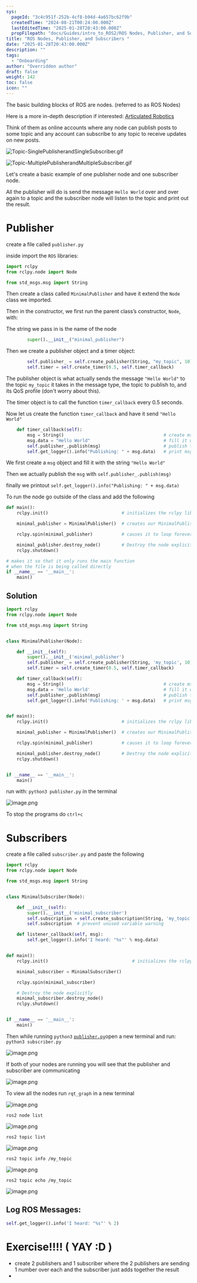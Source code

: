 ```yaml
---
sys:
  pageId: "3c4c951f-252b-4cf8-b94d-4a657bc62f9b"
  createdTime: "2024-08-21T00:24:00.000Z"
  lastEditedTime: "2025-01-28T20:43:00.000Z"
  propFilepath: "docs/Guides/intro_to_ROS2/ROS Nodes, Publisher, and Subscribers .md"
title: "ROS Nodes, Publisher, and Subscribers "
date: "2025-01-28T20:43:00.000Z"
description: ""
tags:
  - "Onboarding"
author: "Overridden author"
draft: false
weight: 142
toc: false
icon: ""
---
```


The basic building blocks of ROS are nodes. (referred to as ROS Nodes)

Here is a more in-depth description if interested: [Articulated Robotics](https://articulatedrobotics.xyz/tutorials/ready-for-ros/ros-overview#2-nodes)

Think of them as online accounts where any node can publish posts to some topic and any account can subscribe to any topic to receive updates on new posts.

![Topic-SinglePublisherandSingleSubscriber.gif](https://docs.ros.org/en/humble/_images/Topic-SinglePublisherandSingleSubscriber.gif)

![Topic-MultiplePublisherandMultipleSubscriber.gif](https://docs.ros.org/en/humble/_images/Topic-MultiplePublisherandMultipleSubscriber.gif)

Let's create a basic example of one publisher node and one subscriber node.

All the publisher will do is send the message `Hello World` over and over again to a topic and the subscriber node will listen to the topic and print out the result.

# Publisher

create a file called `publisher.py` 

inside import the `ROS` libraries:

```python
import rclpy
from rclpy.node import Node

from std_msgs.msg import String
```

Then create a class called `MinimalPublisher` and have it extend the `Node` class we imported.

Then in the constructor, we first run the parent class’s constructor, `Node`, with:

The string we pass in is the name of the node

```python
        super().__init__("minimal_publisher")
```

Then we create a publisher object and a timer object:

```python
        self.publisher_ = self.create_publisher(String, "my_topic", 10)
        self.timer = self.create_timer(0.5, self.timer_callback)
```

The publisher object is what actually sends the message `"Hello World"` to the topic `my_topic` it takes in the message type, the topic to publish to, and its QoS profile (don't worry about this).

The timer object is to call the function `timer_callback` every 0.5 seconds.

Now let us create the function `timer_callback` and have it send `"Hello World"`

```python
    def timer_callback(self):
        msg = String()                                      # create msg object
        msg.data = "Hello World"                            # fill it with data
        self.publisher_.publish(msg)                        # publish the message
        self.get_logger().info("Publishing: " + msg.data)   # print msg
```

We first create a `msg` object and fill it with the string `"Hello World"`

Then we actually publish the `msg` with `self.publisher_.publish(msg)`

finally we printout `self.get_logger().info("Publishing: " + msg.data)`

To run the node go outside of the class and add the following

```python
def main():
    rclpy.init()                            # initializes the rclpy library

    minimal_publisher = MinimalPublisher()  # creates our MinimalPublisher object

    rclpy.spin(minimal_publisher)           # causes it to loop forever

    minimal_publisher.destroy_node()        # Destroy the node explicitly
    rclpy.shutdown()

# makes it so that it only runs the main function
# when the file is being called directly
if __name__ == '__main__': 
    main()
```

## Solution

```python
import rclpy
from rclpy.node import Node

from std_msgs.msg import String


class MinimalPublisher(Node):

    def __init__(self):
        super().__init__('minimal_publisher')
        self.publisher_ = self.create_publisher(String, 'my_topic', 10)
        self.timer = self.create_timer(0.5, self.timer_callback)

    def timer_callback(self):
        msg = String()                                      # create msg object
        msg.data = 'Hello World'                            # fill it with data
        self.publisher_.publish(msg)                        # publish the message
        self.get_logger().info('Publishing: ' + msg.data)   # print msg


def main():
    rclpy.init()                            # initializes the rclpy library

    minimal_publisher = MinimalPublisher()  # creates our MinimalPublisher object

    rclpy.spin(minimal_publisher)           # causes it to loop forever

    minimal_publisher.destroy_node()        # Destroy the node explicitly
    rclpy.shutdown()


if __name__ == '__main__':
    main()
```

run with: `python3 publisher.py` in the terminal

![image.png](https://prod-files-secure.s3.us-west-2.amazonaws.com/d518164a-d88e-44d1-a4ee-3adb3bd8bce0/9214accb-ad5b-44f1-a31c-b3167c59138b/image.png?X-Amz-Algorithm=AWS4-HMAC-SHA256&X-Amz-Content-Sha256=UNSIGNED-PAYLOAD&X-Amz-Credential=ASIAZI2LB4666PXSLEG2%2F20250226%2Fus-west-2%2Fs3%2Faws4_request&X-Amz-Date=20250226T100916Z&X-Amz-Expires=3600&X-Amz-Security-Token=IQoJb3JpZ2luX2VjECIaCXVzLXdlc3QtMiJHMEUCIQDLz3G7MdnFl7D4xMIOQeZHDt%2FWif52zoJi2pUCk1odrgIgUIxy7KFDzoyRb0s%2FBltRTdh%2FejKFYvbG656sO1L0%2FiAq%2FwMIWhAAGgw2Mzc0MjMxODM4MDUiDO4WDhtEhU8rthCYcyrcA6qSmddhQvoVy5ORx6wweW1J8qO2Y4BUECqhmgUAXz8qhzzUYd0VeP%2FzQszOPJ%2F70ccU3lyR6P9MZ0%2BQYR38ITSLju503FsNMsv3rTz8uLgrJ6mfBTo3d%2FgrzeGE6Vwl4yIHauTrnH6wvg1PE8x9TgzA8YeSwW4ABLceK4%2FTk%2Bkrs09hyItetriNRfEEmJbB37KeD2AQH3AQHGfgWoH03EtU2Y%2FpeOVV91gyIQduPjKN06Vf4leQi5%2BLBsjB6mXIrwKtmwsy06nThvVH2elyz7i6qIzIrm2C5%2FdFieoc1V6JPctuJDCvdLZnWuzTmhYKFmdRXMHIjMVeUKAimMbRHhhLlvOuapksB8UWjdFGSxw92oZPt%2B4sZEo7IsIrLUAOi5hoB10D6ZYWT9YdNteuspn0nK%2FwaQzNHAm8F5vf88clJNXqJ2a7eP0OrKOKhfXpL0im9Z3a4QqEq5GbkX%2Btpe3aGBYayDWn64ZuLDX50ND%2F633i%2BVVa2lF%2BlvXLaZguOv%2FghOHH9ePE8LGjfccxUkegnbgtetOSYfSe1GokUT6RbBWFtaHTssxrA6wXWS4nKcy%2FJ6CNpsihZYt2jInKeYFcEaa3XuZJgQk7sKElueMmY1fdLc%2BZ2X5dihP2MNu%2F%2B70GOqUBqfsEf4bqtvwsIS4MOTHrQtb3r2NkpRvLeePIBzV5vS6Rw%2FEntsPgm83h2UiuBqADZNr8HvmztdrnX6JFKO1l9pcDkpWO25lfWFaC%2BbNbpgd1pOaQmnpxw%2BLNkSJRhOxrxR%2F8vCB6%2FiOSLQP3Ct1Tau%2BDImsI%2Bk67ilUPZs4anr1NgoKicOxwrjBEayZUc3DRDDTIxbOreAPSlgoh2Vnf%2Fhgbol7%2B&X-Amz-Signature=012cf2dc7f98ce376b4085219a4e8a0212a1cd14b10d80959a86e560aa9bfe8c&X-Amz-SignedHeaders=host&x-id=GetObject)

To stop the programs do `ctrl+c`

# Subscribers

create a file called `subscriber.py` and paste the following

```python
import rclpy
from rclpy.node import Node

from std_msgs.msg import String


class MinimalSubscriber(Node):

    def __init__(self):
        super().__init__('minimal_subscriber')
        self.subscription = self.create_subscription(String, 'my_topic', self.listener_callback, 10)
        self.subscription  # prevent unused variable warning

    def listener_callback(self, msg):
        self.get_logger().info('I heard: "%s"' % msg.data)


def main():
    rclpy.init()                                # initializes the rclpy library

    minimal_subscriber = MinimalSubscriber()

    rclpy.spin(minimal_subscriber)

    # Destroy the node explicitly
    minimal_subscriber.destroy_node()
    rclpy.shutdown()


if __name__ == '__main__':
    main()
```

Then while running `python3` [`publisher.py`](http://publisher.py/)open a new terminal and run: `python3 subscriber.py` 

![image.png](https://prod-files-secure.s3.us-west-2.amazonaws.com/d518164a-d88e-44d1-a4ee-3adb3bd8bce0/611fccf2-c738-4dbd-94e9-98f209092866/image.png?X-Amz-Algorithm=AWS4-HMAC-SHA256&X-Amz-Content-Sha256=UNSIGNED-PAYLOAD&X-Amz-Credential=ASIAZI2LB4666PXSLEG2%2F20250226%2Fus-west-2%2Fs3%2Faws4_request&X-Amz-Date=20250226T100916Z&X-Amz-Expires=3600&X-Amz-Security-Token=IQoJb3JpZ2luX2VjECIaCXVzLXdlc3QtMiJHMEUCIQDLz3G7MdnFl7D4xMIOQeZHDt%2FWif52zoJi2pUCk1odrgIgUIxy7KFDzoyRb0s%2FBltRTdh%2FejKFYvbG656sO1L0%2FiAq%2FwMIWhAAGgw2Mzc0MjMxODM4MDUiDO4WDhtEhU8rthCYcyrcA6qSmddhQvoVy5ORx6wweW1J8qO2Y4BUECqhmgUAXz8qhzzUYd0VeP%2FzQszOPJ%2F70ccU3lyR6P9MZ0%2BQYR38ITSLju503FsNMsv3rTz8uLgrJ6mfBTo3d%2FgrzeGE6Vwl4yIHauTrnH6wvg1PE8x9TgzA8YeSwW4ABLceK4%2FTk%2Bkrs09hyItetriNRfEEmJbB37KeD2AQH3AQHGfgWoH03EtU2Y%2FpeOVV91gyIQduPjKN06Vf4leQi5%2BLBsjB6mXIrwKtmwsy06nThvVH2elyz7i6qIzIrm2C5%2FdFieoc1V6JPctuJDCvdLZnWuzTmhYKFmdRXMHIjMVeUKAimMbRHhhLlvOuapksB8UWjdFGSxw92oZPt%2B4sZEo7IsIrLUAOi5hoB10D6ZYWT9YdNteuspn0nK%2FwaQzNHAm8F5vf88clJNXqJ2a7eP0OrKOKhfXpL0im9Z3a4QqEq5GbkX%2Btpe3aGBYayDWn64ZuLDX50ND%2F633i%2BVVa2lF%2BlvXLaZguOv%2FghOHH9ePE8LGjfccxUkegnbgtetOSYfSe1GokUT6RbBWFtaHTssxrA6wXWS4nKcy%2FJ6CNpsihZYt2jInKeYFcEaa3XuZJgQk7sKElueMmY1fdLc%2BZ2X5dihP2MNu%2F%2B70GOqUBqfsEf4bqtvwsIS4MOTHrQtb3r2NkpRvLeePIBzV5vS6Rw%2FEntsPgm83h2UiuBqADZNr8HvmztdrnX6JFKO1l9pcDkpWO25lfWFaC%2BbNbpgd1pOaQmnpxw%2BLNkSJRhOxrxR%2F8vCB6%2FiOSLQP3Ct1Tau%2BDImsI%2Bk67ilUPZs4anr1NgoKicOxwrjBEayZUc3DRDDTIxbOreAPSlgoh2Vnf%2Fhgbol7%2B&X-Amz-Signature=3752a9a619e45dd195e54622489f2043330814602b1abd2c0fcbc18b8a39f4fe&X-Amz-SignedHeaders=host&x-id=GetObject)

If both of your nodes are running you will see that the publisher and subscriber are communicating

![image.png](https://prod-files-secure.s3.us-west-2.amazonaws.com/d518164a-d88e-44d1-a4ee-3adb3bd8bce0/eea428b5-1cf0-43bb-a30b-81cbaf6c5c78/image.png?X-Amz-Algorithm=AWS4-HMAC-SHA256&X-Amz-Content-Sha256=UNSIGNED-PAYLOAD&X-Amz-Credential=ASIAZI2LB4666PXSLEG2%2F20250226%2Fus-west-2%2Fs3%2Faws4_request&X-Amz-Date=20250226T100916Z&X-Amz-Expires=3600&X-Amz-Security-Token=IQoJb3JpZ2luX2VjECIaCXVzLXdlc3QtMiJHMEUCIQDLz3G7MdnFl7D4xMIOQeZHDt%2FWif52zoJi2pUCk1odrgIgUIxy7KFDzoyRb0s%2FBltRTdh%2FejKFYvbG656sO1L0%2FiAq%2FwMIWhAAGgw2Mzc0MjMxODM4MDUiDO4WDhtEhU8rthCYcyrcA6qSmddhQvoVy5ORx6wweW1J8qO2Y4BUECqhmgUAXz8qhzzUYd0VeP%2FzQszOPJ%2F70ccU3lyR6P9MZ0%2BQYR38ITSLju503FsNMsv3rTz8uLgrJ6mfBTo3d%2FgrzeGE6Vwl4yIHauTrnH6wvg1PE8x9TgzA8YeSwW4ABLceK4%2FTk%2Bkrs09hyItetriNRfEEmJbB37KeD2AQH3AQHGfgWoH03EtU2Y%2FpeOVV91gyIQduPjKN06Vf4leQi5%2BLBsjB6mXIrwKtmwsy06nThvVH2elyz7i6qIzIrm2C5%2FdFieoc1V6JPctuJDCvdLZnWuzTmhYKFmdRXMHIjMVeUKAimMbRHhhLlvOuapksB8UWjdFGSxw92oZPt%2B4sZEo7IsIrLUAOi5hoB10D6ZYWT9YdNteuspn0nK%2FwaQzNHAm8F5vf88clJNXqJ2a7eP0OrKOKhfXpL0im9Z3a4QqEq5GbkX%2Btpe3aGBYayDWn64ZuLDX50ND%2F633i%2BVVa2lF%2BlvXLaZguOv%2FghOHH9ePE8LGjfccxUkegnbgtetOSYfSe1GokUT6RbBWFtaHTssxrA6wXWS4nKcy%2FJ6CNpsihZYt2jInKeYFcEaa3XuZJgQk7sKElueMmY1fdLc%2BZ2X5dihP2MNu%2F%2B70GOqUBqfsEf4bqtvwsIS4MOTHrQtb3r2NkpRvLeePIBzV5vS6Rw%2FEntsPgm83h2UiuBqADZNr8HvmztdrnX6JFKO1l9pcDkpWO25lfWFaC%2BbNbpgd1pOaQmnpxw%2BLNkSJRhOxrxR%2F8vCB6%2FiOSLQP3Ct1Tau%2BDImsI%2Bk67ilUPZs4anr1NgoKicOxwrjBEayZUc3DRDDTIxbOreAPSlgoh2Vnf%2Fhgbol7%2B&X-Amz-Signature=7d1e0c792fd46c08091fdee10edc31ea9611a734fab61d111f304e6759f6c543&X-Amz-SignedHeaders=host&x-id=GetObject)

To view all the nodes run `rqt_graph` in a new terminal

![image.png](https://prod-files-secure.s3.us-west-2.amazonaws.com/d518164a-d88e-44d1-a4ee-3adb3bd8bce0/1d98e964-4318-4d62-b5c4-8c8f78368598/image.png?X-Amz-Algorithm=AWS4-HMAC-SHA256&X-Amz-Content-Sha256=UNSIGNED-PAYLOAD&X-Amz-Credential=ASIAZI2LB4666PXSLEG2%2F20250226%2Fus-west-2%2Fs3%2Faws4_request&X-Amz-Date=20250226T100916Z&X-Amz-Expires=3600&X-Amz-Security-Token=IQoJb3JpZ2luX2VjECIaCXVzLXdlc3QtMiJHMEUCIQDLz3G7MdnFl7D4xMIOQeZHDt%2FWif52zoJi2pUCk1odrgIgUIxy7KFDzoyRb0s%2FBltRTdh%2FejKFYvbG656sO1L0%2FiAq%2FwMIWhAAGgw2Mzc0MjMxODM4MDUiDO4WDhtEhU8rthCYcyrcA6qSmddhQvoVy5ORx6wweW1J8qO2Y4BUECqhmgUAXz8qhzzUYd0VeP%2FzQszOPJ%2F70ccU3lyR6P9MZ0%2BQYR38ITSLju503FsNMsv3rTz8uLgrJ6mfBTo3d%2FgrzeGE6Vwl4yIHauTrnH6wvg1PE8x9TgzA8YeSwW4ABLceK4%2FTk%2Bkrs09hyItetriNRfEEmJbB37KeD2AQH3AQHGfgWoH03EtU2Y%2FpeOVV91gyIQduPjKN06Vf4leQi5%2BLBsjB6mXIrwKtmwsy06nThvVH2elyz7i6qIzIrm2C5%2FdFieoc1V6JPctuJDCvdLZnWuzTmhYKFmdRXMHIjMVeUKAimMbRHhhLlvOuapksB8UWjdFGSxw92oZPt%2B4sZEo7IsIrLUAOi5hoB10D6ZYWT9YdNteuspn0nK%2FwaQzNHAm8F5vf88clJNXqJ2a7eP0OrKOKhfXpL0im9Z3a4QqEq5GbkX%2Btpe3aGBYayDWn64ZuLDX50ND%2F633i%2BVVa2lF%2BlvXLaZguOv%2FghOHH9ePE8LGjfccxUkegnbgtetOSYfSe1GokUT6RbBWFtaHTssxrA6wXWS4nKcy%2FJ6CNpsihZYt2jInKeYFcEaa3XuZJgQk7sKElueMmY1fdLc%2BZ2X5dihP2MNu%2F%2B70GOqUBqfsEf4bqtvwsIS4MOTHrQtb3r2NkpRvLeePIBzV5vS6Rw%2FEntsPgm83h2UiuBqADZNr8HvmztdrnX6JFKO1l9pcDkpWO25lfWFaC%2BbNbpgd1pOaQmnpxw%2BLNkSJRhOxrxR%2F8vCB6%2FiOSLQP3Ct1Tau%2BDImsI%2Bk67ilUPZs4anr1NgoKicOxwrjBEayZUc3DRDDTIxbOreAPSlgoh2Vnf%2Fhgbol7%2B&X-Amz-Signature=0c4035de5d9a52610c278ee94090549d137e404823550918371920fd3ec184a6&X-Amz-SignedHeaders=host&x-id=GetObject)

`ros2 node list`

![image.png](https://prod-files-secure.s3.us-west-2.amazonaws.com/d518164a-d88e-44d1-a4ee-3adb3bd8bce0/680ac8cf-e6d9-4164-9ece-5b9a6fccffee/image.png?X-Amz-Algorithm=AWS4-HMAC-SHA256&X-Amz-Content-Sha256=UNSIGNED-PAYLOAD&X-Amz-Credential=ASIAZI2LB4666PXSLEG2%2F20250226%2Fus-west-2%2Fs3%2Faws4_request&X-Amz-Date=20250226T100916Z&X-Amz-Expires=3600&X-Amz-Security-Token=IQoJb3JpZ2luX2VjECIaCXVzLXdlc3QtMiJHMEUCIQDLz3G7MdnFl7D4xMIOQeZHDt%2FWif52zoJi2pUCk1odrgIgUIxy7KFDzoyRb0s%2FBltRTdh%2FejKFYvbG656sO1L0%2FiAq%2FwMIWhAAGgw2Mzc0MjMxODM4MDUiDO4WDhtEhU8rthCYcyrcA6qSmddhQvoVy5ORx6wweW1J8qO2Y4BUECqhmgUAXz8qhzzUYd0VeP%2FzQszOPJ%2F70ccU3lyR6P9MZ0%2BQYR38ITSLju503FsNMsv3rTz8uLgrJ6mfBTo3d%2FgrzeGE6Vwl4yIHauTrnH6wvg1PE8x9TgzA8YeSwW4ABLceK4%2FTk%2Bkrs09hyItetriNRfEEmJbB37KeD2AQH3AQHGfgWoH03EtU2Y%2FpeOVV91gyIQduPjKN06Vf4leQi5%2BLBsjB6mXIrwKtmwsy06nThvVH2elyz7i6qIzIrm2C5%2FdFieoc1V6JPctuJDCvdLZnWuzTmhYKFmdRXMHIjMVeUKAimMbRHhhLlvOuapksB8UWjdFGSxw92oZPt%2B4sZEo7IsIrLUAOi5hoB10D6ZYWT9YdNteuspn0nK%2FwaQzNHAm8F5vf88clJNXqJ2a7eP0OrKOKhfXpL0im9Z3a4QqEq5GbkX%2Btpe3aGBYayDWn64ZuLDX50ND%2F633i%2BVVa2lF%2BlvXLaZguOv%2FghOHH9ePE8LGjfccxUkegnbgtetOSYfSe1GokUT6RbBWFtaHTssxrA6wXWS4nKcy%2FJ6CNpsihZYt2jInKeYFcEaa3XuZJgQk7sKElueMmY1fdLc%2BZ2X5dihP2MNu%2F%2B70GOqUBqfsEf4bqtvwsIS4MOTHrQtb3r2NkpRvLeePIBzV5vS6Rw%2FEntsPgm83h2UiuBqADZNr8HvmztdrnX6JFKO1l9pcDkpWO25lfWFaC%2BbNbpgd1pOaQmnpxw%2BLNkSJRhOxrxR%2F8vCB6%2FiOSLQP3Ct1Tau%2BDImsI%2Bk67ilUPZs4anr1NgoKicOxwrjBEayZUc3DRDDTIxbOreAPSlgoh2Vnf%2Fhgbol7%2B&X-Amz-Signature=33ba5574ec78fb64dfceba1c64c6c38470454ec8bf2d6adea8818684b03c7ccf&X-Amz-SignedHeaders=host&x-id=GetObject)

`ros2 topic list`

![image.png](https://prod-files-secure.s3.us-west-2.amazonaws.com/d518164a-d88e-44d1-a4ee-3adb3bd8bce0/eee2ebe1-27ef-4a4a-96fb-2ca54126fb29/image.png?X-Amz-Algorithm=AWS4-HMAC-SHA256&X-Amz-Content-Sha256=UNSIGNED-PAYLOAD&X-Amz-Credential=ASIAZI2LB4666PXSLEG2%2F20250226%2Fus-west-2%2Fs3%2Faws4_request&X-Amz-Date=20250226T100916Z&X-Amz-Expires=3600&X-Amz-Security-Token=IQoJb3JpZ2luX2VjECIaCXVzLXdlc3QtMiJHMEUCIQDLz3G7MdnFl7D4xMIOQeZHDt%2FWif52zoJi2pUCk1odrgIgUIxy7KFDzoyRb0s%2FBltRTdh%2FejKFYvbG656sO1L0%2FiAq%2FwMIWhAAGgw2Mzc0MjMxODM4MDUiDO4WDhtEhU8rthCYcyrcA6qSmddhQvoVy5ORx6wweW1J8qO2Y4BUECqhmgUAXz8qhzzUYd0VeP%2FzQszOPJ%2F70ccU3lyR6P9MZ0%2BQYR38ITSLju503FsNMsv3rTz8uLgrJ6mfBTo3d%2FgrzeGE6Vwl4yIHauTrnH6wvg1PE8x9TgzA8YeSwW4ABLceK4%2FTk%2Bkrs09hyItetriNRfEEmJbB37KeD2AQH3AQHGfgWoH03EtU2Y%2FpeOVV91gyIQduPjKN06Vf4leQi5%2BLBsjB6mXIrwKtmwsy06nThvVH2elyz7i6qIzIrm2C5%2FdFieoc1V6JPctuJDCvdLZnWuzTmhYKFmdRXMHIjMVeUKAimMbRHhhLlvOuapksB8UWjdFGSxw92oZPt%2B4sZEo7IsIrLUAOi5hoB10D6ZYWT9YdNteuspn0nK%2FwaQzNHAm8F5vf88clJNXqJ2a7eP0OrKOKhfXpL0im9Z3a4QqEq5GbkX%2Btpe3aGBYayDWn64ZuLDX50ND%2F633i%2BVVa2lF%2BlvXLaZguOv%2FghOHH9ePE8LGjfccxUkegnbgtetOSYfSe1GokUT6RbBWFtaHTssxrA6wXWS4nKcy%2FJ6CNpsihZYt2jInKeYFcEaa3XuZJgQk7sKElueMmY1fdLc%2BZ2X5dihP2MNu%2F%2B70GOqUBqfsEf4bqtvwsIS4MOTHrQtb3r2NkpRvLeePIBzV5vS6Rw%2FEntsPgm83h2UiuBqADZNr8HvmztdrnX6JFKO1l9pcDkpWO25lfWFaC%2BbNbpgd1pOaQmnpxw%2BLNkSJRhOxrxR%2F8vCB6%2FiOSLQP3Ct1Tau%2BDImsI%2Bk67ilUPZs4anr1NgoKicOxwrjBEayZUc3DRDDTIxbOreAPSlgoh2Vnf%2Fhgbol7%2B&X-Amz-Signature=50cd46ac5f18a1c390c4857ce2ed6b1ea9eabf759c0ff853e2a008a31ac167d4&X-Amz-SignedHeaders=host&x-id=GetObject)

`ros2 topic info /my_topic`

![image.png](https://prod-files-secure.s3.us-west-2.amazonaws.com/d518164a-d88e-44d1-a4ee-3adb3bd8bce0/6288ef12-cb9e-406f-b9eb-65feed3a9011/image.png?X-Amz-Algorithm=AWS4-HMAC-SHA256&X-Amz-Content-Sha256=UNSIGNED-PAYLOAD&X-Amz-Credential=ASIAZI2LB4666PXSLEG2%2F20250226%2Fus-west-2%2Fs3%2Faws4_request&X-Amz-Date=20250226T100916Z&X-Amz-Expires=3600&X-Amz-Security-Token=IQoJb3JpZ2luX2VjECIaCXVzLXdlc3QtMiJHMEUCIQDLz3G7MdnFl7D4xMIOQeZHDt%2FWif52zoJi2pUCk1odrgIgUIxy7KFDzoyRb0s%2FBltRTdh%2FejKFYvbG656sO1L0%2FiAq%2FwMIWhAAGgw2Mzc0MjMxODM4MDUiDO4WDhtEhU8rthCYcyrcA6qSmddhQvoVy5ORx6wweW1J8qO2Y4BUECqhmgUAXz8qhzzUYd0VeP%2FzQszOPJ%2F70ccU3lyR6P9MZ0%2BQYR38ITSLju503FsNMsv3rTz8uLgrJ6mfBTo3d%2FgrzeGE6Vwl4yIHauTrnH6wvg1PE8x9TgzA8YeSwW4ABLceK4%2FTk%2Bkrs09hyItetriNRfEEmJbB37KeD2AQH3AQHGfgWoH03EtU2Y%2FpeOVV91gyIQduPjKN06Vf4leQi5%2BLBsjB6mXIrwKtmwsy06nThvVH2elyz7i6qIzIrm2C5%2FdFieoc1V6JPctuJDCvdLZnWuzTmhYKFmdRXMHIjMVeUKAimMbRHhhLlvOuapksB8UWjdFGSxw92oZPt%2B4sZEo7IsIrLUAOi5hoB10D6ZYWT9YdNteuspn0nK%2FwaQzNHAm8F5vf88clJNXqJ2a7eP0OrKOKhfXpL0im9Z3a4QqEq5GbkX%2Btpe3aGBYayDWn64ZuLDX50ND%2F633i%2BVVa2lF%2BlvXLaZguOv%2FghOHH9ePE8LGjfccxUkegnbgtetOSYfSe1GokUT6RbBWFtaHTssxrA6wXWS4nKcy%2FJ6CNpsihZYt2jInKeYFcEaa3XuZJgQk7sKElueMmY1fdLc%2BZ2X5dihP2MNu%2F%2B70GOqUBqfsEf4bqtvwsIS4MOTHrQtb3r2NkpRvLeePIBzV5vS6Rw%2FEntsPgm83h2UiuBqADZNr8HvmztdrnX6JFKO1l9pcDkpWO25lfWFaC%2BbNbpgd1pOaQmnpxw%2BLNkSJRhOxrxR%2F8vCB6%2FiOSLQP3Ct1Tau%2BDImsI%2Bk67ilUPZs4anr1NgoKicOxwrjBEayZUc3DRDDTIxbOreAPSlgoh2Vnf%2Fhgbol7%2B&X-Amz-Signature=43792cbe0a627f9a3c71f785b05b81c5f443db62f6f2533687888d44dad70dca&X-Amz-SignedHeaders=host&x-id=GetObject)

`ros2 topic echo /my_topic`

![image.png](https://prod-files-secure.s3.us-west-2.amazonaws.com/d518164a-d88e-44d1-a4ee-3adb3bd8bce0/0a6fcb4d-422d-4a6c-a803-749ef4adf2c6/image.png?X-Amz-Algorithm=AWS4-HMAC-SHA256&X-Amz-Content-Sha256=UNSIGNED-PAYLOAD&X-Amz-Credential=ASIAZI2LB4666PXSLEG2%2F20250226%2Fus-west-2%2Fs3%2Faws4_request&X-Amz-Date=20250226T100916Z&X-Amz-Expires=3600&X-Amz-Security-Token=IQoJb3JpZ2luX2VjECIaCXVzLXdlc3QtMiJHMEUCIQDLz3G7MdnFl7D4xMIOQeZHDt%2FWif52zoJi2pUCk1odrgIgUIxy7KFDzoyRb0s%2FBltRTdh%2FejKFYvbG656sO1L0%2FiAq%2FwMIWhAAGgw2Mzc0MjMxODM4MDUiDO4WDhtEhU8rthCYcyrcA6qSmddhQvoVy5ORx6wweW1J8qO2Y4BUECqhmgUAXz8qhzzUYd0VeP%2FzQszOPJ%2F70ccU3lyR6P9MZ0%2BQYR38ITSLju503FsNMsv3rTz8uLgrJ6mfBTo3d%2FgrzeGE6Vwl4yIHauTrnH6wvg1PE8x9TgzA8YeSwW4ABLceK4%2FTk%2Bkrs09hyItetriNRfEEmJbB37KeD2AQH3AQHGfgWoH03EtU2Y%2FpeOVV91gyIQduPjKN06Vf4leQi5%2BLBsjB6mXIrwKtmwsy06nThvVH2elyz7i6qIzIrm2C5%2FdFieoc1V6JPctuJDCvdLZnWuzTmhYKFmdRXMHIjMVeUKAimMbRHhhLlvOuapksB8UWjdFGSxw92oZPt%2B4sZEo7IsIrLUAOi5hoB10D6ZYWT9YdNteuspn0nK%2FwaQzNHAm8F5vf88clJNXqJ2a7eP0OrKOKhfXpL0im9Z3a4QqEq5GbkX%2Btpe3aGBYayDWn64ZuLDX50ND%2F633i%2BVVa2lF%2BlvXLaZguOv%2FghOHH9ePE8LGjfccxUkegnbgtetOSYfSe1GokUT6RbBWFtaHTssxrA6wXWS4nKcy%2FJ6CNpsihZYt2jInKeYFcEaa3XuZJgQk7sKElueMmY1fdLc%2BZ2X5dihP2MNu%2F%2B70GOqUBqfsEf4bqtvwsIS4MOTHrQtb3r2NkpRvLeePIBzV5vS6Rw%2FEntsPgm83h2UiuBqADZNr8HvmztdrnX6JFKO1l9pcDkpWO25lfWFaC%2BbNbpgd1pOaQmnpxw%2BLNkSJRhOxrxR%2F8vCB6%2FiOSLQP3Ct1Tau%2BDImsI%2Bk67ilUPZs4anr1NgoKicOxwrjBEayZUc3DRDDTIxbOreAPSlgoh2Vnf%2Fhgbol7%2B&X-Amz-Signature=261fd7cfca9057b49ba0a9002a9673834919ee7021e5a4a3340d284decb538e4&X-Amz-SignedHeaders=host&x-id=GetObject)

## Log ROS Messages:

```python
self.get_logger().info('I heard: "%s"' % 2)
```

# Exercise!!!! ( YAY :D )

- create 2 publishers and 1 subscriber where the 2 publishers are sending 1 number over each and the subscriber just adds together the result
- 
